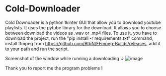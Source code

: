 # Cold-Downloader
Cold Downoader is a python tkinter GUI that allow you to download youtube playlists.
It uses the pytube library for the download.
It allows you to choose between download the videos as .wav or .mp4 files.
To use it, you have to download the project, run the
"pip install -r requirements.txt" command, install ffmpeg from https://github.com/BtbN/FFmpeg-Builds/releases, 
add it to your path and run the script.

Screenshot of the window while running a downloading ↓
![image](https://user-images.githubusercontent.com/84463254/118843929-0b6c3200-b8ba-11eb-874e-d1ea26a0f855.png)

Thank you to report me the program problems ! 
